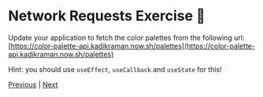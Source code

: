 # Network Requests Exercise 📝

Update your application to fetch the color palettes from the following url: [https://color-palette-api.kadikraman.now.sh/palettes](https://color-palette-api.kadikraman.now.sh/palettes)

Hint: you should use `useEffect`, `useCallback` and `useState` for this!

[Previous](./22.hooks.md) | [Next](./24.network-request-ex-solution.md)
